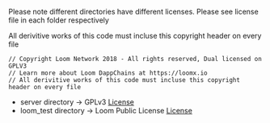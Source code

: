Please note different directories have different licenses. Please see license file in each folder respectively

All derivitive works of this code must incluse this copyright header on every file 
```
// Copyright Loom Network 2018 - All rights reserved, Dual licensed on GPLV3
// Learn more about Loom DappChains at https://loomx.io
// All derivitive works of this code must incluse this copyright header on every file 
```

* server directory -> GPLv3 [License](plasma_cash/License.md)
* loom_test directory  -> Loom Public License [License](loom_test/License.md)